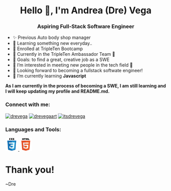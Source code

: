 <h1 align="center">Hello 👋, I'm Andrea (Dre) Vega</h1>
<h3 align="center">Aspiring Full-Stack Software Engineer</h3>

- ✨ Previous Auto body shop manager
- 👯 Learning something new everyday.. 
- 💙 Enrolled at TripleTen Bootcamp
- 💬 Currently in the TripleTen Ambassador Team 🌟
- 🥅 Goals: to find a great, creative job as a SWE
- 👀 I’m interested in meeting new people in the tech field 🤝
- 💞️ Looking forward to becoming a fullstack softwate engineer!
- 🌱 I’m currently learning **Javascript**


**As I am currently in the process of becoming a SWE, I am still learning and I will keep updating my profile and README.md.**

<h3 align="left">Connect with me:</h3>
<p align="left">
<a href="https://linkedin.com/in/drevega" target="blank"><img align="center" src="https://raw.githubusercontent.com/rahuldkjain/github-profile-readme-generator/master/src/images/icons/Social/linked-in-alt.svg" alt="drevega" height="30" width="40" /></a>
<a href="https://instagram.com/drevegaart" target="blank"><img align="center" src="https://raw.githubusercontent.com/rahuldkjain/github-profile-readme-generator/master/src/images/icons/Social/instagram.svg" alt="drevegaart" height="30" width="40" /></a>
<a href="https://www.youtube.com/c/itsdrevega" target="blank"><img align="center" src="https://raw.githubusercontent.com/rahuldkjain/github-profile-readme-generator/master/src/images/icons/Social/youtube.svg" alt="itsdrevega" height="30" width="40" /></a>
</p>

<h3 align="left">Languages and Tools:</h3>
<p align="left"> <a href="https://www.w3schools.com/css/" target="_blank" rel="noreferrer"> <img src="https://raw.githubusercontent.com/devicons/devicon/master/icons/css3/css3-original-wordmark.svg" alt="css3" width="40" height="40"/> </a> <a href="https://www.w3.org/html/" target="_blank" rel="noreferrer"> <img src="https://raw.githubusercontent.com/devicons/devicon/master/icons/html5/html5-original-wordmark.svg" alt="html5" width="40" height="40"/> </a> </p>

# Thank you!
~Dre

<!---
drevega/drevega is a ✨ special ✨ repository because its `README.md` (this file) appears on your GitHub profile.
You can click the Preview link to take a look at your changes.
--->

